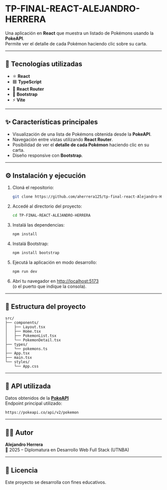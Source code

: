 # TP-FINAL-REACT-ALEJANDRO-HERRERA

Una aplicación en **React** que muestra un listado de Pokémons usando la **PokeAPI**.  
Permite ver el detalle de cada Pokémon haciendo clic sobre su carta.

---

## 🚀 Tecnologías utilizadas

- ⚛️ **React**
- 🟦 **TypeScript**
- 🧭 **React Router**
- 🎨 **Bootstrap**
- ⚡ **Vite**

---

## ✨ Características principales

- Visualización de una lista de Pokémons obtenida desde la **PokeAPI**.
- Navegación entre vistas utilizando **React Router**.
- Posibilidad de ver el **detalle de cada Pokémon** haciendo clic en su carta.
- Diseño responsive con **Bootstrap**.

---

## ⚙️ Instalación y ejecución

1. Cloná el repositorio:
   ```bash
   git clone https://github.com/aherrera125/tp-final-react-Alejandro-Herrera.git
   ```
2. Accedé al directorio del proyecto:
   ```bash
   cd TP-FINAL-REACT-ALEJANDRO-HERRERA
   ```
3. Instalá las dependencias:
   ```bash
   npm install
   ```
4. Instalá Bootstrap:
   ```bash
   npm install bootstrap
   ```
5. Ejecutá la aplicación en modo desarrollo:
   ```bash
   npm run dev
   ```
6. Abrí tu navegador en [http://localhost:5173](http://localhost:5173)  
   (o el puerto que indique la consola).

---

## 📁 Estructura del proyecto

```
src/
├── components/
│   ├── Layout.tsx
│   ├── Home.tsx
│   ├── PokemonList.tsx
│   └── PokemonDetail.tsx
├── types/
│   └── pokemons.ts
├── App.tsx
├── main.tsx
└── styles/
    └── App.css
```

---

## 📡 API utilizada

Datos obtenidos de la **[PokeAPI](https://pokeapi.co/)**  
Endpoint principal utilizado:

```
https://pokeapi.co/api/v2/pokemon
```

---

## 👨‍💻 Autor

**Alejandro Herrera**  
📅 2025 – Diplomatura en Desarrollo Web Full Stack (UTNBA)

---

## 🧾 Licencia

Este proyecto se desarrolla con fines educativos.
